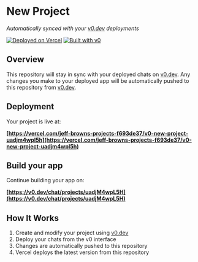 # New Project

*Automatically synced with your [v0.dev](https://v0.dev) deployments*

[![Deployed on Vercel](https://img.shields.io/badge/Deployed%20on-Vercel-black?style=for-the-badge&logo=vercel)](https://vercel.com/jeff-browns-projects-f693de37/v0-new-project-uadjm4wpl5h)
[![Built with v0](https://img.shields.io/badge/Built%20with-v0.dev-black?style=for-the-badge)](https://v0.dev/chat/projects/uadjM4wpL5H)

## Overview

This repository will stay in sync with your deployed chats on [v0.dev](https://v0.dev).
Any changes you make to your deployed app will be automatically pushed to this repository from [v0.dev](https://v0.dev).

## Deployment

Your project is live at:

**[https://vercel.com/jeff-browns-projects-f693de37/v0-new-project-uadjm4wpl5h](https://vercel.com/jeff-browns-projects-f693de37/v0-new-project-uadjm4wpl5h)**

## Build your app

Continue building your app on:

**[https://v0.dev/chat/projects/uadjM4wpL5H](https://v0.dev/chat/projects/uadjM4wpL5H)**

## How It Works

1. Create and modify your project using [v0.dev](https://v0.dev)
2. Deploy your chats from the v0 interface
3. Changes are automatically pushed to this repository
4. Vercel deploys the latest version from this repository